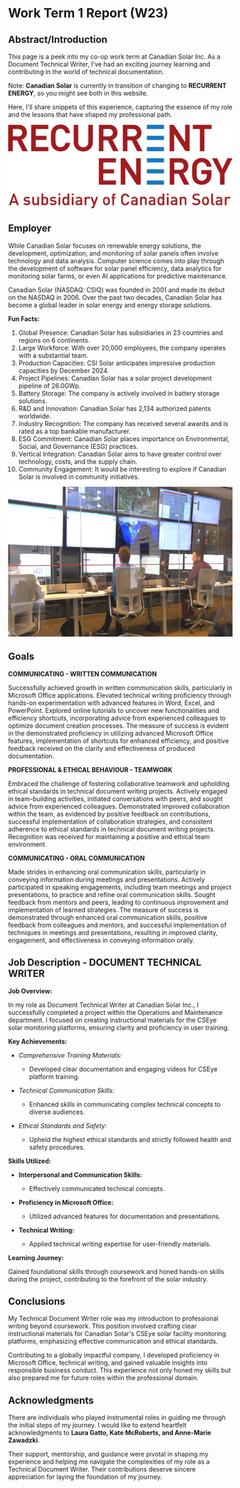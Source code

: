 # Work Term 1 Report (W23)


## Abstract/Introduction 

This page is a peek into my co-op work term at Canadian Solar Inc. As a Document Technical Writer, I've had an exciting journey learning and contributing in the world of technical documentation. 

Note: **Canadian Solar** is currently in transition of changing to **RECURRENT ENERGY**, so you might see both in this website.

Here, I'll share snippets of this experience, capturing the essence of my role and the lessons that have shaped my professional path.

![Subsidiary Logo](assets/photos/Subsidiary-Logo.png)

## Employer

While Canadian Solar focuses on renewable energy solutions, the development, optimization, and monitoring of solar panels often involve technology and data analysis. Computer science comes into play through the development of software for solar panel efficiency, data analytics for monitoring solar farms, or even AI applications for predictive maintenance.

Canadian Solar (NASDAQ: CSIQ) was founded in 2001 and made its debut on the NASDAQ in 2006. Over the past two decades, Canadian Solar has become a global leader in solar energy and energy storage solutions.

**Fun Facts:**

1. Global Presence: Canadian Solar has subsidiaries in 23 countries and regions on 6 continents.
2. Large Workforce: With over 20,000 employees, the company operates with a substantial team.
3. Production Capacities: CSI Solar anticipates impressive production capacities by December 2024.
4. Project Pipelines: Canadian Solar has a solar project development pipeline of 26.0GWp.
5. Battery Storage: The company is actively involved in battery storage solutions.
6. R&D and Innovation: Canadian Solar has 2,134 authorized patents worldwide.
7. Industry Recognition: The company has received several awards and is rated as a top bankable manufacturer.
8. ESG Commitment: Canadian Solar places importance on Environmental, Social, and Governance (ESG) practices.
9. Vertical Integration: Canadian Solar aims to have greater control over technology, costs, and the supply chain.
10. Community Engagement: It would be interesting to explore if Canadian Solar is involved in community initiatives.

![CSEye](assets/photos/CSEye.jpg)

## Goals 

**COMMUNICATING - WRITTEN COMMUNICATION**

Successfully achieved growth in written communication skills, particularly in Microsoft Office applications. Elevated technical writing proficiency through hands-on experimentation with advanced features in Word, Excel, and PowerPoint. Explored online tutorials to uncover new functionalities and efficiency shortcuts, incorporating advice from experienced colleagues to optimize document creation processes. The measure of success is evident in the demonstrated proficiency in utilizing advanced Microsoft Office features, implementation of shortcuts for enhanced efficiency, and positive feedback received on the clarity and effectiveness of produced documentation.

**PROFESSIONAL & ETHICAL BEHAVIOUR - TEAMWORK**

Embraced the challenge of fostering collaborative teamwork and upholding ethical standards in technical document writing projects. Actively engaged in team-building activities, initiated conversations with peers, and sought advice from experienced colleagues. Demonstrated improved collaboration within the team, as evidenced by positive feedback on contributions, successful implementation of collaboration strategies, and consistent adherence to ethical standards in technical document writing projects. Recognition was received for maintaining a positive and ethical team environment.

**COMMUNICATING - ORAL COMMUNICATION**

Made strides in enhancing oral communication skills, particularly in conveying information during meetings and presentations. Actively participated in speaking engagements, including team meetings and project presentations, to practice and refine oral communication skills. Sought feedback from mentors and peers, leading to continuous improvement and implementation of learned strategies. The measure of success is demonstrated through enhanced oral communication skills, positive feedback from colleagues and mentors, and successful implementation of techniques in meetings and presentations, resulting in improved clarity, engagement, and effectiveness in conveying information orally.

## Job Description - DOCUMENT TECHNICAL WRITER

**Job Overview:**

In my role as Document Technical Writer at Canadian Solar Inc., I successfully completed a project within the Operations and Maintenance department. I focused on creating instructional materials for the CSEye solar monitoring platforms, ensuring clarity and proficiency in user training.

**Key Achievements:**

- _Comprehensive Training Materials:_
  - Developed clear documentation and engaging videos for CSEye platform training.

- _Technical Communication Skills:_
  - Enhanced skills in communicating complex technical concepts to diverse audiences.

- _Ethical Standards and Safety:_
  - Upheld the highest ethical standards and strictly followed health and safety procedures.

**Skills Utilized:**

- **Interpersonal and Communication Skills:**
  - Effectively communicated technical concepts.

- **Proficiency in Microsoft Office:**
  - Utilized advanced features for documentation and presentations.

- **Technical Writing:**
  - Applied technical writing expertise for user-friendly materials.

**Learning Journey:**

Gained foundational skills through coursework and honed hands-on skills during the project, contributing to the forefront of the solar industry.

## Conclusions

My Technical Document Writer role was my introduction to professional writing beyond coursework. This position involved crafting clear instructional materials for Canadian Solar's CSEye solar facility monitoring platforms, emphasizing effective communication and ethical standards. 

Contributing to a globally impactful company, I developed proficiency in Microsoft Office, technical writing, and gained valuable insights into responsible business conduct. This experience not only honed my skills but also prepared me for future roles within the professional domain.

## Acknowledgments

There are individuals who played instrumental roles in guiding me through the initial steps of my journey. I would like to extend heartfelt acknowledgments to **Laura Gatto, Kate McRoberts, and Anne-Marie Zawadzki**. 

Their support, mentorship, and guidance were pivotal in shaping my experience and helping me navigate the complexities of my role as a Technical Document Writer. Their contributions deserve sincere appreciation for laying the foundation of my journey.